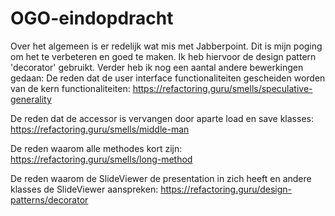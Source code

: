 # OGO-eindopdracht

Over het algemeen is er redelijk wat mis met Jabberpoint. Dit is mijn poging om het te verbeteren en goed te maken. Ik heb hiervoor de design pattern 'decorator' gebruikt.
Verder heb ik nog een aantal andere bewerkingen gedaan:
De reden dat de user interface functionaliteiten gescheiden worden van de kern functionaliteiten:
https://refactoring.guru/smells/speculative-generality

De reden dat de accessor is vervangen door aparte load en save klasses:
https://refactoring.guru/smells/middle-man

De reden waarom alle methodes kort zijn:
https://refactoring.guru/smells/long-method

De reden waarom de SlideViewer de presentation in zich heeft en andere klasses de SlideViewer aanspreken:
https://refactoring.guru/design-patterns/decorator
